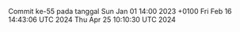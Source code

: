 Commit ke-55 pada tanggal Sun Jan 01 14:00 2023 +0100
Fri Feb 16 14:43:06 UTC 2024
Thu Apr 25 10:10:30 UTC 2024
